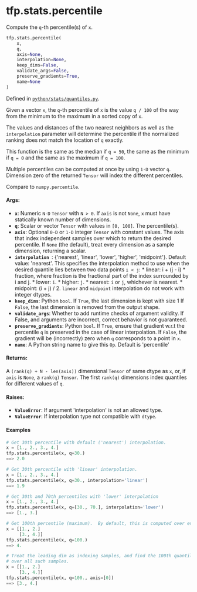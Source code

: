 <div itemscope itemtype="http://developers.google.com/ReferenceObject">
<meta itemprop="name" content="tfp.stats.percentile" />
<meta itemprop="path" content="Stable" />
</div>

# tfp.stats.percentile

Compute the `q`-th percentile(s) of `x`.

``` python
tfp.stats.percentile(
    x,
    q,
    axis=None,
    interpolation=None,
    keep_dims=False,
    validate_args=False,
    preserve_gradients=True,
    name=None
)
```



Defined in [`python/stats/quantiles.py`](https://github.com/tensorflow/probability/tree/master/tensorflow_probability/python/stats/quantiles.py).

<!-- Placeholder for "Used in" -->

Given a vector `x`, the `q`-th percentile of `x` is the value `q / 100` of the
way from the minimum to the maximum in a sorted copy of `x`.

The values and distances of the two nearest neighbors as well as the
`interpolation` parameter will determine the percentile if the normalized
ranking does not match the location of `q` exactly.

This function is the same as the median if `q = 50`, the same as the minimum
if `q = 0` and the same as the maximum if `q = 100`.

Multiple percentiles can be computed at once by using `1-D` vector `q`.
Dimension zero of the returned `Tensor` will index the different percentiles.

Compare to `numpy.percentile`.

#### Args:

* <b>`x`</b>:  Numeric `N-D` `Tensor` with `N > 0`.  If `axis` is not `None`,
    `x` must have statically known number of dimensions.
* <b>`q`</b>:  Scalar or vector `Tensor` with values in `[0, 100]`. The percentile(s).
* <b>`axis`</b>:  Optional `0-D` or `1-D` integer `Tensor` with constant values. The
    axis that index independent samples over which to return the desired
    percentile.  If `None` (the default), treat every dimension as a sample
    dimension, returning a scalar.
* <b>`interpolation `</b>: {'nearest', 'linear', 'lower', 'higher', 'midpoint'}.
    Default value: 'nearest'.  This specifies the interpolation method to
    use when the desired quantile lies between two data points `i < j`:
      * linear: i + (j - i) * fraction, where fraction is the fractional part
        of the index surrounded by i and j.
      * lower: `i`.
      * higher: `j`.
      * nearest: `i` or `j`, whichever is nearest.
      * midpoint: (i + j) / 2.
    `linear` and `midpoint` interpolation do not work with integer dtypes.
* <b>`keep_dims`</b>:  Python `bool`. If `True`, the last dimension is kept with size 1
    If `False`, the last dimension is removed from the output shape.
* <b>`validate_args`</b>:  Whether to add runtime checks of argument validity. If
    False, and arguments are incorrect, correct behavior is not guaranteed.
* <b>`preserve_gradients`</b>:  Python `bool`.  If `True`, ensure that gradient w.r.t
    the percentile `q` is preserved in the case of linear interpolation.
    If `False`, the gradient will be (incorrectly) zero when `q` corresponds
    to a point in `x`.
* <b>`name`</b>:  A Python string name to give this `Op`.  Default is 'percentile'


#### Returns:

A `(rank(q) + N - len(axis))` dimensional `Tensor` of same dtype as `x`, or,
  if `axis` is `None`, a `rank(q)` `Tensor`.  The first `rank(q)` dimensions
  index quantiles for different values of `q`.


#### Raises:

* <b>`ValueError`</b>:  If argument 'interpolation' is not an allowed type.
* <b>`ValueError`</b>:  If interpolation type not compatible with `dtype`.

#### Examples

```python
# Get 30th percentile with default ('nearest') interpolation.
x = [1., 2., 3., 4.]
tfp.stats.percentile(x, q=30.)
==> 2.0

# Get 30th percentile with 'linear' interpolation.
x = [1., 2., 3., 4.]
tfp.stats.percentile(x, q=30., interpolation='linear')
==> 1.9

# Get 30th and 70th percentiles with 'lower' interpolation
x = [1., 2., 3., 4.]
tfp.stats.percentile(x, q=[30., 70.], interpolation='lower')
==> [1., 3.]

# Get 100th percentile (maximum).  By default, this is computed over every dim
x = [[1., 2.]
     [3., 4.]]
tfp.stats.percentile(x, q=100.)
==> 4.

# Treat the leading dim as indexing samples, and find the 100th quantile (max)
# over all such samples.
x = [[1., 2.]
     [3., 4.]]
tfp.stats.percentile(x, q=100., axis=[0])
==> [3., 4.]
```